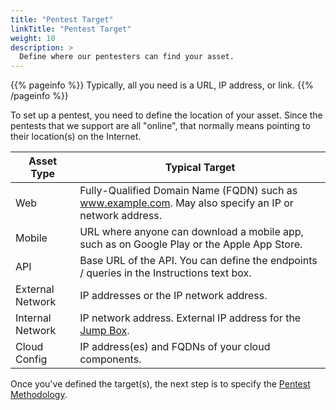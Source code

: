```yaml
---
title: "Pentest Target"
linkTitle: "Pentest Target"
weight: 10
description: >
  Define where our pentesters can find your asset.
---
```


{{% pageinfo %}}
Typically, all you need is a URL, IP address, or link.
{{% /pageinfo %}}

To set up a pentest, you need to define the location of your asset.
Since the pentests that we support are all "online", that normally means
pointing to their location(s) on the Internet.

| Asset Type       | Typical Target                                                                            |
|------------------|-------------------------------------------------------------------------------------------|
| Web              | Fully-Qualified Domain Name (FQDN) such as www.example.com. May also specify an IP or network address.            |
| Mobile           | URL where anyone can download a mobile app, such as on Google Play or the Apple App Store.                                               |
| API              | Base URL of the API. You can define the endpoints / queries in the Instructions text box. |
| External Network | IP addresses or the IP network address.                                                   |
| Internal Network | IP network address. External IP address for the [Jump Box](../../glossary/#jump-box).                             |
| Cloud Config     | IP address(es) and FQDNs of your cloud components.                                        |

Once you've defined the target(s), the next step is to specify the
[Pentest Methodology](../methodologies/).
